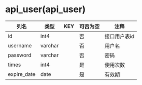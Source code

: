 # api_user(api_user)
| 列名   | 类型   | KEY  | 可否为空 | 注释   |
| ---- | ---- | ---- | ---- | ---- |
|id|int4||否|接口用户表id|
|username|varchar||否|用户名|
|password|varchar||否|密码|
|times|int4||是|使用次数|
|expire_date|date||是|有效期|
